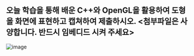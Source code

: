 ## 오늘 학습을 통해 배운 C++와 OpenGL을 활용하여 도형을 화면에 표현하고 캡쳐하여 제출하시오. <첨부파일은 사양합니다. 반드시 임베디드 시켜 주세요>


![image](https://user-images.githubusercontent.com/50895124/169209049-6dfd71cb-2bea-4404-a626-f911aa0686c2.png)
